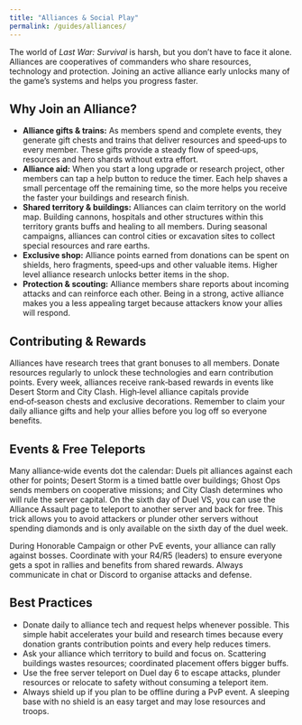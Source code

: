 ```yaml
---
title: "Alliances & Social Play"
permalink: /guides/alliances/
---
```


The world of *Last War: Survival* is harsh, but you don’t have to face it alone.  Alliances are cooperatives of commanders who share resources, technology and protection.  Joining an active alliance early unlocks many of the game’s systems and helps you progress faster.

## Why Join an Alliance?

- **Alliance gifts & trains:** As members spend and complete events, they generate gift chests and trains that deliver resources and speed‑ups to every member.  These gifts provide a steady flow of speed‑ups, resources and hero shards without extra effort.
- **Alliance aid:** When you start a long upgrade or research project, other members can tap a help button to reduce the timer. Each help shaves a small percentage off the remaining time, so the more helps you receive the faster your buildings and research finish.
- **Shared territory & buildings:** Alliances can claim territory on the world map.  Building cannons, hospitals and other structures within this territory grants buffs and healing to all members.  During seasonal campaigns, alliances can control cities or excavation sites to collect special resources and rare earths.
- **Exclusive shop:** Alliance points earned from donations can be spent on shields, hero fragments, speed‑ups and other valuable items.  Higher level alliance research unlocks better items in the shop.
- **Protection & scouting:** Alliance members share reports about incoming attacks and can reinforce each other.  Being in a strong, active alliance makes you a less appealing target because attackers know your allies will respond.

## Contributing & Rewards

Alliances have research trees that grant bonuses to all members.  Donate resources regularly to unlock these technologies and earn contribution points.  Every week, alliances receive rank‑based rewards in events like Desert Storm and City Clash.  High‑level alliance capitals provide end‑of‑season chests and exclusive decorations.  Remember to claim your daily alliance gifts and help your allies before you log off so everyone benefits.

## Events & Free Teleports

Many alliance‑wide events dot the calendar: Duels pit alliances against each other for points; Desert Storm is a timed battle over buildings; Ghost Ops sends members on cooperative missions; and City Clash determines who will rule the server capital.  On the sixth day of Duel VS, you can use the Alliance Assault page to teleport to another server and back for free.  This trick allows you to avoid attackers or plunder other servers without spending diamonds and is only available on the sixth day of the duel week.

During Honorable Campaign or other PvE events, your alliance can rally against bosses.  Coordinate with your R4/R5 (leaders) to ensure everyone gets a spot in rallies and benefits from shared rewards.  Always communicate in chat or Discord to organise attacks and defense.

## Best Practices

- Donate daily to alliance tech and request helps whenever possible.  This simple habit accelerates your build and research times because every donation grants contribution points and every help reduces timers.
- Ask your alliance which territory to build and focus on.  Scattering buildings wastes resources; coordinated placement offers bigger buffs.
- Use the free server teleport on Duel day 6 to escape attacks, plunder resources or relocate to safety without consuming a teleport item.
- Always shield up if you plan to be offline during a PvP event.  A sleeping base with no shield is an easy target and may lose resources and troops.
